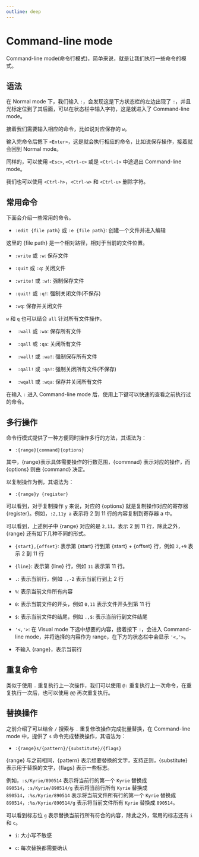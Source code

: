 ```yaml
---
outline: deep
---
```


# Command-line mode

Command-line mode(命令行模式)，简单来说，就是让我们执行一些命令的模式。

## 语法

在 Normal mode 下，我们输入 `:`，会发现这是下方状态栏的左边出现了 `:`，并且光标定位到了其后面，可以在状态栏中输入字符，这是就进入了 Command-line mode。

接着我们需要输入相应的命令，比如说对应保存的 `w`。

输入完命令后摁下 `<Enter>`，这是就会执行相应的命令，比如说保存操作，接着就会回到 Normal mode。

同样的，可以使用 `<Esc>`, `<Ctrl-c>` 或是 `<Ctrl-[>` 中途退出 Command-line mode。

我们也可以使用 `<Ctrl-h>`，`<Ctrl-w>` 和 `<Ctrl-u>` 删除字符。

## 常用命令

下面会介绍一些常用的命令。

- `:edit {file path}` 或 `:e {file path}`: 创建一个文件并进入编辑

这里的 {file path} 是一个相对路径，相对于当前的文件位置。

- `:write` 或 `:w`: 保存文件

- `:quit` 或 `:q`: 关闭文件

- `:write!` 或 `:w!`: 强制保存文件

- `:quit!` 或 `:q!`: 强制关闭文件(不保存)

- `:wq`: 保存并关闭文件

`w` 和 `q` 也可以结合 `all` 针对所有文件操作。

- ` :wall` 或 `:wa`: 保存所有文件

- ` :qall` 或 `:qa`: 关闭所有文件

- ` :wall!` 或 `:wa!`: 强制保存所有文件

- ` :qall!` 或 `:qa!`: 强制关闭所有文件(不保存)

- ` :wqall` 或 `:wqa`: 保存并关闭所有文件

在输入 `:` 进入 Command-line mode 后，使用上下键可以快速的查看之前执行过的命令。

## 多行操作

命令行模式提供了一种方便同时操作多行的方法，其语法为：

- `:{range}{command}{options}`

其中，{range}表示具体需要操作的行数范围，{commnad} 表示对应的操作，而 {options} 则由 {command} 决定。

以复制操作为例，其语法为：

- `:{range}y {register}`

可以看到，对于复制操作 `y` 来说，对应的 {options} 就是复制操作对应的寄存器 {register}。例如，`:2,11y a` 表示将 2 到 11 行的内容复制到寄存器 a 中。

可以看到，上述例子中 {range} 对应的是 `2,11`，表示 2 到 11 行，除此之外，{range} 还有如下几种不同的形式。

- `{start},{offset}`: 表示第 {start} 行到第 {start} + {offset} 行，例如 `2,+9` 表示 2 到 11 行

- `{line}`: 表示第 {line} 行，例如 `11` 表示第 11 行。

- `.`: 表示当前行，例如 `.,-2` 表示当前行到上 2 行

- `%`: 表示当前文件所有内容

- `0`: 表示当前文件的开头，例如 `0,11` 表示文件开头到第 11 行

- `$`: 表示当前文件的结尾，例如 `.,$`: 表示当前行到文件结尾

- `'<,'>`: 在 Visual mode 下选中想要的内容，接着按下 `:`，会进入 Command-line mode，并将选择的内容作为 range，在下方的状态栏中会显示 `'<,'>`。

- 不输入 {range}，表示当前行

## 重复命令

类似于使用 `.` 重复执行上一次操作，我们可以使用 `@:` 重复执行上一次命令，在重复执行一次后，也可以使用 `@@` 再次重复执行。

## 替换操作

之前介绍了可以结合 `/` 搜索与 `.` 重复修改操作完成批量替换，在 Command-line mode 中，提供了 `s` 命令完成替换操作，其语法为：

- `:{range}s/{pattern}/{substitute}/{flags}`

{range} 与之前相同，{pattern} 表示想要替换的文字，支持正则，{substitute} 表示用于替换的文字，{flags} 表示一些标志。

例如，`:s/Kyrie/890514` 表示将当前行的第一个 `Kyrie` 替换成 `890514`，`:s/Kyrie/890514/g` 表示将当前行所有 `Kyrie` 替换成 `890514`，`:%s/Kyrie/890514` 表示将当前文件所有行的第一个 `Kyrie` 替换成 `890514`，`:%s/Kyrie/890514/g` 表示将当前文件所有 `Kyrie` 替换成 `890514`。

可以看到标志位 `g` 表示替换当前行所有符合的内容，除此之外，常用的标志还有 `i` 和 `c`。

- `i`: 大小写不敏感

- `c`: 每次替换都需要确认
